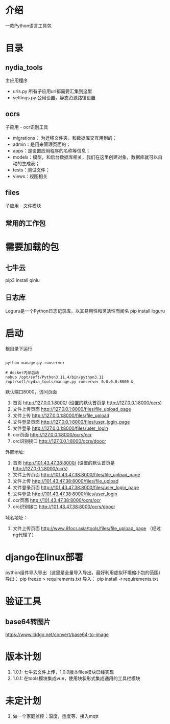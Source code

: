 #  介绍
一款Python语言工具包


# 目录
## nydia_tools 
主应用程序
- urls.py 所有子应用url都需要汇集到这里
- settings.py 公用设置，静态资源路径设置
## ocrs
子应用 - ocr识别工具
- migrations： 为迁移文件夹，和数据库交互用到的；
- admin：是用来管理页面的；
- apps：是设置应用程序的名称等信息；
- models：模型，和后台数据库相关，我们在这里创建对象，数据库就可以自动的生成表；
- tests：测试文件；
- views：视图相关
## files
子应用 - 文件模块
## 常用的工作包



# 需要加载的包

## 七牛云
pip3 install qiniu

## 日志库
Loguru是一个Python日志记录库，以其易用性和灵活性而闻名
pip install loguru

#  启动
根目录下运行
```shell

python manage.py runserver

# docker内部启动
nohup /opt/soft/Python3.11.4/bin/python3.11 /opt/soft/nydia_tools/manage.py runserver 0.0.0.0:8000 &

```

默认端口8000，访问页面
1. 首页  http://127.0.0.1:8000/  (设置的默认首页是 http://127.0.0.1:8000/ocrs)
2. 文件上传页面 http://127.0.0.1:8000/files/file_upload_page
3. 文件上传  http://127.0.0.1:8000/files/file_upload
4. 文件登录页面 http://127.0.0.1:8000/files/user_login_page
5. 文件登录 http://127.0.0.1:8000/files/user_login
6. ocr页面 http://127.0.0.1:8000/ocrs/ocr
7. orc识别接口 http://127.0.0.1:8000/ocrs/doocr


外部地址:
1. 首页  http://101.43.47.38:8000/  (设置的默认首页是 http://127.0.0.1:8000/ocrs)
2. 文件上传页面 http://101.43.47.38:8000/files/file_upload_page
3. 文件上传  http://101.43.47.38:8000/files/file_upload
4. 文件登录页面 http://101.43.47.38:8000/files/user_login_page
5. 文件登录 http://101.43.47.38:8000/files/user_login
6. ocr页面 http://101.43.47.38:8000/ocrs/ocr
7. orc识别接口 http://101.43.47.38:8000/ocrs/doocr

域名地址：
1. 文件上传页面
http://www.91ocr.asia/tools/files/file_upload_page  （经过ng代理了）


# django在linux部署
python组件导入导出（这里是全量导入导出，最好利用虚拟环境缩小包的范围）
导出：  pip freeze > requirements.txt
导入： pip install -r requirements.txt

# 验证工具
## base64转图片
https://www.lddgo.net/convert/base64-to-image

# 版本计划
1. 1.0.1: 七牛云文件上传，1.0.0版本files模块已经实现 
2. 1.0.1: 在tools模块集成vue，使用块状形式集成通用的工具栏模块

# 未定计划
1. 做一个家庭监控：温度，适度等，接入mqtt